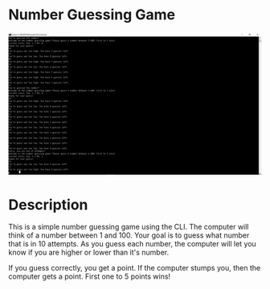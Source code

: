 # Number Guessing Game
![Screenshot](Example_Image.png)

# Description
This is a simple number guessing game using the CLI. 
The computer will think of a number between 1 and 100. Your goal is to guess what number that is in 10 attempts. 
As you guess each number, the computer will let you know if you are higher or lower than it's number.

If you guess correctly, you get a point. If the computer stumps you, then the computer gets a point.
First one to 5 points wins!
